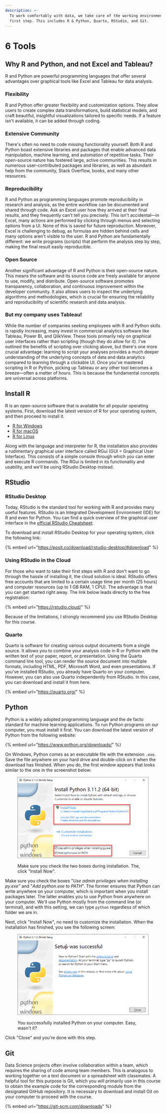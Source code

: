 ```yaml
---
description: >-
  To work comfortably with data, we take care of the working environment in the
  first step. This includes R & Python, Quarto, RStudio, and Git.
---
```


# 6 Tools

## Why R and Python, and not Excel and Tableau?

R and Python are powerful programming languages that offer several advantages over graphical tools like Excel and Tableau for data analysis.

### Flexibility

R and Python offer greater flexibility and customization options. They allow users to create complex data transformations, build statistical models, and craft beautiful, insightful visualizations tailored to specific needs. If a feature isn't available, it can be added through coding.

### Extensive Community

There's often no need to code missing functionality yourself. Both R and Python boast extensive libraries and packages that enable advanced data manipulation, machine learning, and automation of repetitive tasks. Their open-source nature has fostered large, active communities. This results in numerous user-contributed packages and libraries, as well as abundant help from the community, Stack Overflow, books, and many other resources.

### Reproducibility

R and Python as programming languages promote reproducibility in research and analysis, as the entire workflow can be documented and shared through code. Ask an Excel user how they arrived at their final results, and they frequently can't tell you precisely. This isn't accidental—in Excel, many actions are performed by clicking through menus and selecting options from a UI. None of this is saved for future reproduction. Moreover, Excel is challenging to debug, as formulas are hidden behind cells and many options aren't visible to the user. R and Python are fundamentally different: we write programs (scripts) that perform the analysis step by step, making the final result easily reproducible.

### Open Source

Another significant advantage of R and Python is their open-source nature. This means the software and its source code are freely available for anyone to use, modify, and distribute. Open-source software promotes transparency, collaboration, and continuous improvement within the developer community. It also allows users to inspect the underlying algorithms and methodologies, which is crucial for ensuring the reliability and reproducibility of scientific research and data analysis.

### But my company uses Tableau!

While the number of companies seeking employees with R and Python skills is rapidly increasing, many invest in commercial analytics software like Tableau, Power BI, and QlikView. These tools primarily rely on graphical user interfaces rather than scripting (though they do allow for it). I've outlined the benefits of scripting over clicking above, but there's one more crucial advantage: learning to script your analyses provides a much deeper understanding of the underlying concepts of data and data analytics compared to learning through a clickable UI. Once you've mastered scripting in R or Python, picking up Tableau or any other tool becomes a breeze—often a matter of hours. This is because the fundamental concepts are universal across platforms.

## Install R

R is an open-source software that is available for all popular operating systems. First, download the latest version of R for your operating system, and then proceed to install it.

* [R for Windows](https://cran.r-project.org/bin/windows/base/)
* [R for macOS](https://cran.r-project.org/bin/macosx/)
* [R for Linux](https://cran.r-project.org/bin/linux/)

Along with the language and interpreter for R, the installation also provides a rudimentary graphical user interface called RGui (GUI = Graphical User Interface). This consists of a simple console through which you can enter and execute R commands. The RGui is limited in its functionality and usability, and we'll be using RStudio Desktop instead.&#x20;

## RStudio

### RStudio Desktop

Today, RStudio is the standard tool for working with R and provides many useful features. RStudio is an Integrated Development Environment (IDE) for R and even for Python. You can find a quick overview of the graphical user interface in the [official RStudio Cheatsheet](https://posit.co/wp-content/uploads/2022/10/rstudio-ide-1.pdf).

To download and install RStudio Desktop for your operating system, click the following link:

{% embed url="https://posit.co/download/rstudio-desktop/#download" %}

### Using RStudio in the Cloud

For those who want to take their first steps with R and don't want to go through the hassle of installing it, the cloud solution is ideal. RStudio offers free accounts that are limited to a certain usage time per month (25 hours) and computer resources (up to 1 GB RAM, 1 CPU). The advantage is that you can get started right away. The link below leads directly to the free registration:

{% embed url="https://rstudio.cloud/" %}

Because of the limitations, I strongly recommend you use RStudio Desktop for this course.

### Quarto

Quarto is software for creating various output documents from a single source. It allows you to combine your analysis code in R or Python with the written text of your paper, report, or presentation. Using the Quarto command line tool, you can render the source document into multiple formats, including HTML, PDF, Microsoft Word, and even presentations. If you've installed RStudio, you already have Quarto on your computer. However, you can also use Quarto independently from RStudio. In this case, you can download and install it from here.

{% embed url="https://quarto.org/" %}

## Python

Python is a widely adopted programming language and the de facto standard for machine learning applications. To run Python programs on our computer, you must install it first. You can download the latest version of Python from the following website:

{% embed url="https://www.python.org/downloads/" %}

On Windows, Python comes as an executable file with the extension `.exe`. Save the file anywhere on your hard drive and double-click on it when the download has finished. When you do, the first window appears that looks similar to the one in the screenshot below:

<figure><img src="../../.gitbook/assets/image (56).png" alt=""><figcaption><p>Make sure you check the two boxes during installation. The, click "Install Now".</p></figcaption></figure>

Make sure you check the boxes "_Use admin privileges when installing py.exe_" and "_Add python.exe to PATH_". The former ensures that Python can write anywhere on your computer, which is important when you install packages later. The latter enables you to use Python from anywhere on your computer. We'll use Python mostly from the command line (or terminal), and with this setting, we can type `python` regardless of which folder we are in.

Next, click "Install Now", no need to customize the installation. When the installation has finished, you see the following screen:

<figure><img src="../../.gitbook/assets/image (57).png" alt=""><figcaption><p>You successfully installed Python on your computer. Easy, wasn't it?</p></figcaption></figure>

Click "Close" and you're done with this step.

## Git

Data Science projects often involve collaboration within a team, which requires the sharing of code among team members. This is analogous to working together on a text document or a spreadsheet with classmates. A helpful tool for this purpose is Git, which you will primarily use in this course to obtain the example code for the corresponding module from the designated GitHub repository. It is necessary to download and install Git on your computer to proceed with the course.

{% embed url="https://git-scm.com/downloads" %}
